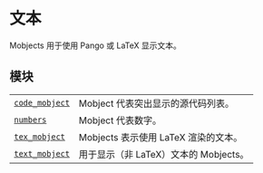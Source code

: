 # 文本

Mobjects 用于使用 Pango 或 LaTeX 显示文本。

## 模块

|||
|-|-|
[`code_mobject`]()|Mobject 代表突出显示的源代码列表。
[`numbers`]()|Mobject 代表数字。
[`tex_mobject`]()|Mobjects 表示使用 LaTeX 渲染的文本。
[`text_mobject`]()|用于显示（非 LaTeX）文本的 Mobjects。
